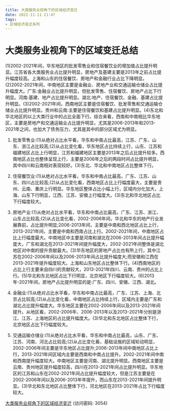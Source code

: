 ```yaml
---
title: 大类服务业视角下的区域经济变迁
date: 2022-11-11 21:47
tags:
- 区域经济变迁系列
---
```

# 大类服务业视角下的区域变迁总结
(1)2002-2021年间，华东地区的批发零售业和住宿餐饮业的增加值占比提升明显。江苏省各大类服务业占比提升明显，房地产及基建主要是2013年之前占比提升幅度较高。上海和山东的住宿餐饮、房地产和金融行业占比下降明显。(2)2002-2021年间，中南地区主要是金融业、房地产业和交通运输仓储业占比提升幅度大。广东:金融业占比提升明显，但批发零售、住宿餐饮、房地产占比下行明显。河南:基建、地产占比提升明显。湖北:地产、住宿餐饮、金融、基建占比提升明显。(3)2002-2021年间，西南地区主要是住宿餐饮、批发零售和交通运输仓储业占比提升明显。贵州和云南:主要是住宿餐饮和基建占比提升明显。(4)东北和华北地区的以上大类行业中的占比全面下行。综合来看，西南和中南相比华东地区，主要是房地产和交通运输业占比提升明显，尤其是2006-2013年和2013-2021年之间，也加大了债务压力，尤其是其中的部分区域尤为明显。

1. 批发零售业:(1)从绝对占比水平看，华东和中南占比最高，江苏、广东、山东、浙江占比较高;(2)从占比变化看，华东地区占比持续上行，山东、江苏和福建地区占比上行明显，江苏和福建地区主要是2013年之后占比提升较多。西南地区占比也整体呈现上行，主要是2006年之后的两段时间占比提升明显，其中四川和云南相对表现较好。(3)东北、华北和中南地区占比整体下行。

2. 住宿餐饮业:(1)从绝对占比水平看，华东和中南占比最高，广东、江苏、山东、四川占比较高;(2)从占比变化看，西南地区占比上行幅度最大，主要是贵州、云南、重庆上行明显。华东地区整体占比小幅上行，区域内分化加大，上海、山东下行明显，江西、江苏、安徽上行幅度大。(3)东北和华北地区占比下行幅度较大。

<!-- more -->

3. 房地产业:(1)从绝对占比水平看，华东和中南占比最高，广东、江苏、浙江、山东占比较高;(2)从占比变化看，2002-2006年间，华北和华东的地产行业发展靠前，占比提升明显;2006-2013年间，主要是中南和西北地区占比上行，2013-2021年间，主要是中南和西南占比上行。2002-2021年间，中南地区占比上行幅度最大。中南地区中主要是河南和湖北在2006-2013年间占比提升幅度大，广东和湖北在2013-2021年间提升幅度大，2002-2021年间整体是湖北地区对中南的提升贡献最大。(3)华东地区的房地产占比也有所上行，其中江苏在2002-2006年间以及2006-2013年间占比提升幅度大;而安徽和江西在2013-2021年提升幅度较大。上海和山东地区占比整体下行。(4)西南地区的占比上行主要来自四川的贡献较大，2013-2021年四川、云南、贵州的占比上行。(5)华北和东北地区占比下行明显，北京地区下行幅度较大。(6)2013年-2021年间，房地产占比提升明显的是:广东、四川、安徽、江西、湖北。

4. 金融业:(1)从绝对占比水平看，华东和中南占比最高，广东、江苏、上海、北京占比较高;(2)从占比变化看，中南地区占比持续上行，区域内主要是广东和湖北占比提升幅度大。华东地区主要在2002-2006年间以及2013-2021年间提升。从地区看，2002-2006年、2006-2013年以及2013-2021年分别是浙江、江苏、上海地区的占比提升幅度大。(3)华北和东北地区占比整体下行，北京地区占比下行幅度较大。

5. 交通运输仓储业:(1)从绝对占比水平看，华东和中南占比最高，山东、广东、江苏、河南、河北占比较高;(2)从占比变化看，基础设施的区域轮动明显，2002-2006年间主要是华东地区占比提升;2006-2013年间中南地区占比上行，2013-2021年间区域内主要是西南和中南占比提升。2002-2021年间中南和西南提升幅度较大。中南地区主要是河南、湖北提升明显。西南地区主要是云南、贵州地区提升幅度较高，四川在2013-2021年间占比提升明显。华东地区的江苏和山东在2002-2021年间占比提升幅度较大，但是江苏主要是在2002-2006年间以及2006-2013年年提升，而山东在2013-2021年间提升明显。(3)华北和东北地区占比整体下行，河北地区在2013-2021年占比下行幅度较大。



[大类服务业视角下的区域经济变迁](https://url12.ctfile.com/f/3948612-722537601-c33e8a?p=3054)
(访问密码: 3054)
